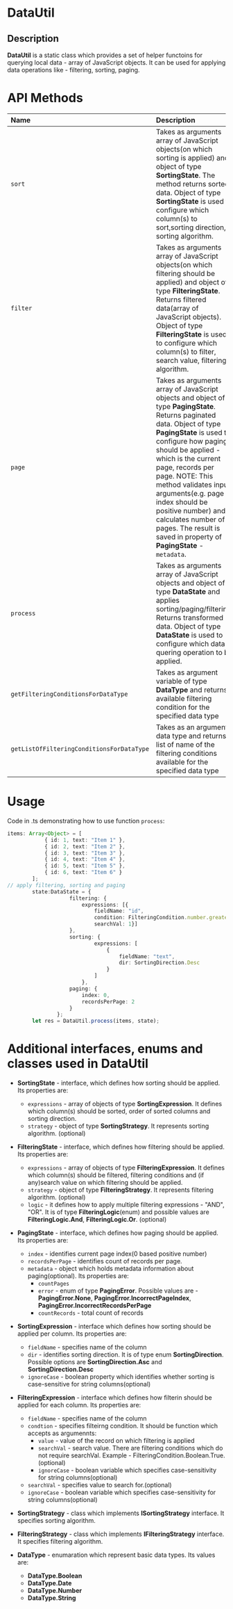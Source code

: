 # DataUtil

## Description
**DataUtil** is a static class which provides a set of helper functoins for querying local data - array of JavaScript objects. 
It can be used for applying data operations like - filtering, sorting, paging.


# API Methods
| Name   |  Description |
|:----------|:-------------|
| `sort` | Takes as arguments array of JavaScript objects(on which sorting is applied) and object of type **SortingState**. The method returns sorted data. Object of type **SortingState** is used to configure which column(s) to sort,sorting direction, sorting algorithm.  |
| `filter` | Takes as arguments array of JavaScript objects(on which filtering should be applied) and object of type **FilteringState**. Returns filtered data(array of JavaScript objects). Object of type **FilteringState** is used to configure which column(s) to filter, search value, filtering algorithm. |
| `page` |  Takes as arguments array of JavaScript objects and object of type **PagingState**. Returns paginated data. Object of type **PagingState** is used to configure how paging should be applied - which is the current page, records per page. NOTE: This method validates input arguments(e.g. page index should be positive number) and calculates number of pages. The result is saved in property of **PagingState** - `metadata`. |
| `process` | Takes as arguments array of JavaScript objects and object of type **DataState** and applies sorting/paging/filtering. Returns transformed data. Object of type **DataState** is used to configure which data-quering operation to be applied.  |
| `getFilteringConditionsForDataType` |  Takes as argument variable of type **DataType** and returns available filtering condition for the specified data type |
| `getListOfFilteringConditionsForDataType` | Takes as an argument data type and returns list of name of the filtering conditions available for the specified data type |


# Usage
Code in .ts demonstrating how to use function `process`:
```typescript
items: Array<Object> = [
            { id: 1, text: "Item 1" },
            { id: 2, text: "Item 2" },
            { id: 3, text: "Item 3" },
            { id: 4, text: "Item 4" },
            { id: 5, text: "Item 5" },
            { id: 6, text: "Item 6" }
        ];
// apply filtering, sorting and paging
        state:DataState = {
                    filtering: {
                        expressions: [{
                            fieldName: "id", 
                            condition: FilteringCondition.number.greaterThan, 
                            searchVal: 1}]
                    },
                    sorting: {
                            expressions: [
                                {
                                    fieldName: "text",
                                    dir: SortingDirection.Desc
                                }
                            ]
                        },
                    paging: {
                        index: 0,
                        recordsPerPage: 2
                    }
                };
        let res = DataUtil.process(items, state);
```
# Additional interfaces, enums and classes used in DataUtil 
* **SortingState** - interface, which defines how sorting should be applied. Its properties are:

    * `expressions` - array of objects of type **SortingExpression**. It defines which column(s) should be sorted, order of sorted columns and sorting direction.
    * `strategy` - object of type **SortingStrategy**. It represents sorting algorithm. (optional)
* **FilteringState** - interface, which defines how filtering should be applied. Its properties are:
    * `expressions` - array of objects of type  **FilteringExpression**. It defines which column(s) should be filtered, filtering conditions and (if any)search value on which filtering should be applied. 
    * `strategy` - object of type **FilteringStrategy**. It represents filtering algorithm. (optional)
    * `logic` - it defines how to apply multiple filtering expressions - "AND", "OR". It is of type **FilteringLogic**(enum) and possible values are **FilteringLogic.And**, **FilteringLogic.Or**. (optional)
* **PagingState** - interface, which defines how paging should be applied. Its properties are:
    * `index` - identifies current page index(0 based positive number)
    * `recordsPerPage` - identifies count of records per page.
    * `metadata` - object which holds metadata information about paging(optional). Its properties are:
        * `countPages`
        * `error` - enum of type **PagingError**. Possible values are - **PagingError.None**,
    **PagingError.IncorrectPageIndex**,
    **PagingError.IncorrectRecordsPerPage**
        * `countRecords` - total count of records
* **SortingExpression** - interface which defines how sorting should be applied per column. Its properties are:
    * `fieldName` - specifies name of the column
    * `dir` - identifies sorting direction. It is of type enum **SortingDirection**. Possible options are **SortingDirection.Asc** and **SortingDirection.Desc**
    * `ignoreCase` - boolean property which identifies whether sorting is case-sensitive for string columns(optional)
* **FilteringExpression** - interface which defines how filterin should be applied for each column. Its properties are:
    * `fieldName` - specifies name of the column
    * `condtion` - specifies filteirng condition. It should be function which accepts as argumennts:
        * `value` - value of the record on which filtering is applied
        * `searchVal` - search value. There are filtering conditions which do not require searchVal. Example - FilteringCondition.Boolean.True.(optional)
        * `ignoreCase` - boolean variable which specifies case-sensitivity for string columns(optional) 
    * `searchVal` - specifies value to search for.(optional)
    * `ignoreCase` - boolean variable which specifies case-sensitivity for string columns(optional) 
* **SortingStrategy** - class which implements **ISortingStrategy** interface. It specifies sorting algorithm.
* **FilteringStrategy** - class which implements **IFilteringStrategy** interface. It specifies filtering algorithm.
* **DataType** - enumaration which represent basic data types. Its values are:
    * **DataType.Boolean**
    * **DataType.Date**
    * **DataType.Number**
    * **DataType.String**
    
